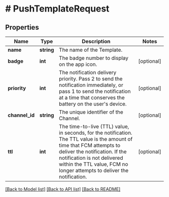 # # PushTemplateRequest

## Properties

Name | Type | Description | Notes
------------ | ------------- | ------------- | -------------
**name** | **string** | The name of the Template. |
**badge** | **int** | The badge number to display on the app icon. | [optional]
**priority** | **int** | The notification delivery priority. Pass 2 to send the notification immediately, or pass 1 to send the notification at a time that conserves the battery on the user&#39;s device. | [optional]
**channel_id** | **string** | The unique identifier of the Channel. | [optional]
**ttl** | **int** | The time-to-live (TTL) value, in seconds, for the notification. The TTL value is the amount of time that FCM attempts to deliver the notification. If the notification is not delivered within the TTL value, FCM no longer attempts to deliver the notification. | [optional]

[[Back to Model list]](../../README.md#models) [[Back to API list]](../../README.md#endpoints) [[Back to README]](../../README.md)
